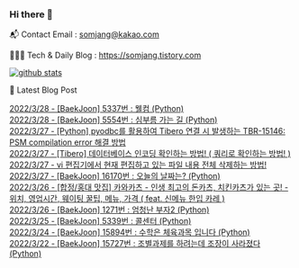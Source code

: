 ### Hi there 👋

📬  Contact Email : somjang@kakao.com

👨🏻‍💻  Tech & Daily Blog : https://somjang.tistory.com

[![github stats](https://github-readme-stats.vercel.app/api?username=SOMJANG&show_icons=true&hide_border=False)](https://somjang.tistory.com)

🤩 Latest Blog Post

[2022/3/28 - [BaekJoon] 5337번 : 웰컴 (Python)](https://somjang.tistory.com/entry/BaekJoon-5337%EB%B2%88-%EC%9B%B0%EC%BB%B4-Python) <br>
[2022/3/28 - [BaekJoon] 5554번 : 심부름 가는 길 (Python)](https://somjang.tistory.com/entry/BaekJoon-5554%EB%B2%88-%EC%8B%AC%EB%B6%80%EB%A6%84-%EA%B0%80%EB%8A%94-%EA%B8%B8-Python) <br>
[2022/3/27 - [Python] pyodbc를 활용하여 Tibero 연결 시 발생하는 TBR-15146: PSM compilation error 해결 방법](https://somjang.tistory.com/entry/Python-pyodbc%EB%A5%BC-%ED%99%9C%EC%9A%A9%ED%95%98%EC%97%AC-Tibero-%EC%97%B0%EA%B2%B0-%EC%8B%9C-%EB%B0%9C%EC%83%9D%ED%95%98%EB%8A%94-TBR-15146-PSM-compilation-error-%ED%95%B4%EA%B2%B0-%EB%B0%A9%EB%B2%95) <br>
[2022/3/27 - [Tibero] 데이터베이스 인코딩 확인하는 방법! ( 쿼리로 확인하는 방법! )](https://somjang.tistory.com/entry/Tibero-%EB%8D%B0%EC%9D%B4%ED%84%B0%EB%B2%A0%EC%9D%B4%EC%8A%A4-%EC%9D%B8%EC%BD%94%EB%94%A9-%ED%99%95%EC%9D%B8%ED%95%98%EB%8A%94-%EB%B0%A9%EB%B2%95-%EC%BF%BC%EB%A6%AC%EB%A1%9C-%ED%99%95%EC%9D%B8%ED%95%98%EB%8A%94-%EB%B0%A9%EB%B2%95) <br>
[2022/3/27 - vi 편집기에서 현재 편집하고 있는 파일 내용 전체 삭제하는 방법!](https://somjang.tistory.com/entry/vi-%ED%8E%B8%EC%A7%91%EA%B8%B0%EC%97%90%EC%84%9C-%ED%98%84%EC%9E%AC-%ED%8E%B8%EC%A7%91%ED%95%98%EA%B3%A0-%EC%9E%88%EB%8A%94-%ED%8C%8C%EC%9D%BC-%EB%82%B4%EC%9A%A9-%EC%A0%84%EC%B2%B4-%EC%82%AD%EC%A0%9C%ED%95%98%EB%8A%94-%EB%B0%A9%EB%B2%95) <br>
[2022/3/27 - [BaekJoon] 16170번 : 오늘의 날짜는? (Python)](https://somjang.tistory.com/entry/BaekJoon-16170%EB%B2%88-%EC%98%A4%EB%8A%98%EC%9D%98-%EB%82%A0%EC%A7%9C%EB%8A%94-Python) <br>
[2022/3/26 - [합정/홍대 맛집] 카와카츠 - 인생 최고의 돈카츠, 치킨카츠가 있는 곳! - 위치, 영업시간, 웨이팅 꿀팁, 메뉴, 가격 ( feat. 신메뉴 한입 카레 )](https://somjang.tistory.com/entry/%ED%95%A9%EC%A0%95%ED%99%8D%EB%8C%80-%EB%A7%9B%EC%A7%91-%EC%B9%B4%EC%99%80%EC%B9%B4%EC%B8%A0-%EC%9D%B8%EC%83%9D-%EC%B5%9C%EA%B3%A0%EC%9D%98-%EB%8F%88%EC%B9%B4%EC%B8%A0-%EC%B9%98%ED%82%A8%EC%B9%B4%EC%B8%A0%EA%B0%80-%EC%9E%88%EB%8A%94-%EA%B3%B3-%EC%9C%84%EC%B9%98-%EC%98%81%EC%97%85%EC%8B%9C%EA%B0%84-%EC%9B%A8%EC%9D%B4%ED%8C%85-%EA%BF%80%ED%8C%81-%EB%A9%94%EB%89%B4-%EA%B0%80%EA%B2%A9-feat-%EC%8B%A0%EB%A9%94%EB%89%B4-%ED%95%9C%EC%9E%85-%EC%B9%B4%EB%A0%88) <br>
[2022/3/26 - [BaekJoon] 1271번 : 엄청난 부자2 (Python)](https://somjang.tistory.com/entry/BaekJoon-1271%EB%B2%88-%EC%97%84%EC%B2%AD%EB%82%9C-%EB%B6%80%EC%9E%902-Python) <br>
[2022/3/25 - [BaekJoon] 5339번 : 콜센터 (Python)](https://somjang.tistory.com/entry/BaekJoon-5339%EB%B2%88-%EC%BD%9C%EC%84%BC%ED%84%B0-Python) <br>
[2022/3/24 - [BaekJoon] 15894번 : 수학은 체육과목 입니다 (Python)](https://somjang.tistory.com/entry/BaekJoon-15894%EB%B2%88-%EC%88%98%ED%95%99%EC%9D%80-%EC%B2%B4%EC%9C%A1%EA%B3%BC%EB%AA%A9-%EC%9E%85%EB%8B%88%EB%8B%A4-Python) <br>
[2022/3/22 - [BaekJoon] 15727번 : 조별과제를 하려는데 조장이 사라졌다 (Python)](https://somjang.tistory.com/entry/BaekJoon-15727%EB%B2%88-%EC%A1%B0%EB%B3%84%EA%B3%BC%EC%A0%9C%EB%A5%BC-%ED%95%98%EB%A0%A4%EB%8A%94%EB%8D%B0-%EC%A1%B0%EC%9E%A5%EC%9D%B4-%EC%82%AC%EB%9D%BC%EC%A1%8C%EB%8B%A4-Python) <br>
